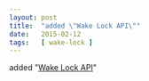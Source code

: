 ```yaml
---
layout: post
title:  "added \"Wake Lock API\""
date:   2015-02-12
tags:   [ wake-lock ]
---
```


added "[Wake Lock API](/spec/wake-lock)"

